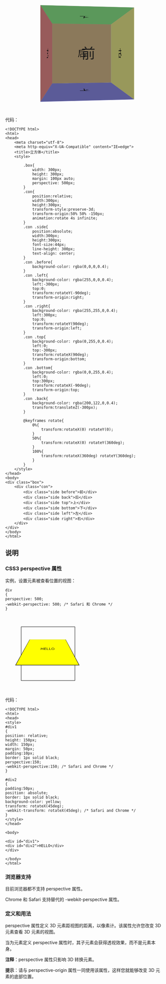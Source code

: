 <style>
    .box{
        width: 300px;
        height: 300px;
        margin: 50px auto;
        perspective: 500px;
    }
    .con{
        position: relative;
        width: 300px;
        height: 300px;
        transform-style: preserve-3d;
        transform-origin: 50% 50% -150px;
        animation: rotate 4s infinite;
    }
    .con .side{
        position: absolute;
        width: 300px;
        height: 300px;
        font-size: 44px;
        line-height: 300px;
        text-align: center;
    }
    .con .before{
        background-color: rgba(0,0,0,0.4);
    }
    .con .left{
        background-color: rgba(255,0,0,0.4);
        left: -300px;
        top: 0;
        transform: rotateY(-90deg);
        transform-origin:right;
    }
    .con .right{
        background-color: rgba(255,255,0,0.4);
        left: 300px;
        top: 0;
        transform: rotateY(90deg);
        transform-origin: left;
    }
    .con .top{
        background-color: rgba(0,255,0,0.4);
        left: 0;
        top: -300px;
        transform: rotateX(90deg);
        transform-origin: bottom;
    }
    .con .bottom{
        background-color: rgba(0,0,255,0.4);
        left: 0;
        top: 300px;
        transform: rotateX(-90deg);
        transform-origin: top;
    }
    .con .back{
        background-color: rgba(200,122,0,0.4);
        transform: translateZ(-300px);
    }

    @keyframes rotate{
        0%{
            transform:rotateX(0) rotateY(0);
        }
        50%{
            transform:rotateX(0) rotateY(360deg);
        }
        100%{
            transform:rotateX(360deg) rotateY(360deg);
        }
    }
</style>

<div class="box">
    <div class="con">
        <div class="side before">前</div>
        <div class="side back">后</div>
        <div class="side top">上</div>
        <div class="side bottom">下</div>
        <div class="side left">左</div>
        <div class="side right">右</div>
    </div>
</div>

代码：

    <!DOCTYPE html>
    <html>
    <head>
        <meta charset="utf-8">
        <meta http-equiv="X-UA-Compatible" content="IE=edge">
        <title>立方体</title>
        <style>
            
            .box{
                width: 300px;
                height: 300px;
                margin: 100px auto;
                perspective: 500px;
            }
            .con{
                position:relative;
                width:300px;
                height:300px;
                transform-style:preserve-3d;
                transform-origin:50% 50% -150px;
                animation:rotate 4s infinite;
            }
            .con .side{
                position:absolute;
                width:300px;
                height:300px;
                font-size:44px;
                line-height: 300px;
                text-align: center;
            }
            .con .before{
                background-color: rgba(0,0,0,0.4);
            }
            .con .left{
                background-color: rgba(255,0,0,0.4);
                left:-300px;
                top:0;
                transform:rotateY(-90deg);
                transform-origin:right;
            }
            .con .right{
                background-color: rgba(255,255,0,0.4);
                left:300px;
                top:0;
                transform:rotateY(90deg);
                transform-origin:left;
            }
            .con .top{
                background-color: rgba(0,255,0,0.4);
                left:0;
                top:-300px;
                transform:rotateX(90deg);
                transform-origin:bottom;
            }
            .con .bottom{
                background-color: rgba(0,0,255,0.4);
                left:0;
                top:300px;
                transform:rotateX(-90deg);
                transform-origin:top;
            }
            .con .back{
                background-color: rgba(200,122,0,0.4);
                transform:translateZ(-300px);
            }

            @keyframes rotate{
                0%{
                    transform:rotateX(0) rotateY(0);
                }
                50%{
                    transform:rotateX(0) rotateY(360deg);
                }
                100%{
                    transform:rotateX(360deg) rotateY(360deg);
                }
            }
        </style>
    </head>
    <body>
    <div class="box">
        <div class="con">
            <div class="side before">前</div>
            <div class="side back">后</div>
            <div class="side top">上</div>
            <div class="side bottom">下</div>
            <div class="side left">左</div>
            <div class="side right">右</div>
        </div>
    </div>
    </body>
    </html>

## 说明

### CSS3 perspective 属性

实例，设置元素被查看位置的视图：

    div
    {
    perspective: 500;
    -webkit-perspective: 500; /* Safari 和 Chrome */
    }

<style>
#div1
{
position: relative;
height: 150px;
width: 150px;
margin: 50px;
padding:10px;
border: 1px solid black;
perspective:150;
-webkit-perspective:150; /* Safari and Chrome */
}

#div2
{
padding:50px;
position: absolute;
border: 1px solid black;
background-color: yellow;
transform: rotateX(45deg);
-webkit-transform: rotateX(45deg); /* Safari and Chrome */
}
</style>

<div id="div1">
  <div id="div2">HELLO</div>
</div>

代码：

    <!DOCTYPE html>
    <html>
    <head>
    <style>
    #div1
    {
    position: relative;
    height: 150px;
    width: 150px;
    margin: 50px;
    padding:10px;
    border: 1px solid black;
    perspective:150;
    -webkit-perspective:150; /* Safari and Chrome */
    }

    #div2
    {
    padding:50px;
    position: absolute;
    border: 1px solid black;
    background-color: yellow;
    transform: rotateX(45deg);
    -webkit-transform: rotateX(45deg); /* Safari and Chrome */
    }
    </style>
    </head>

    <body>

    <div id="div1">
    <div id="div2">HELLO</div>
    </div>
    
    </body>
    </html>

### 浏览器支持

目前浏览器都不支持 perspective 属性。

Chrome 和 Safari 支持替代的 -webkit-perspective 属性。

### 定义和用法

perspective 属性定义 3D 元素距视图的距离，以像素计。该属性允许您改变 3D 元素查看 3D 元素的视图。

当为元素定义 perspective 属性时，其子元素会获得透视效果，而不是元素本身。

**注释**：perspective 属性只影响 3D 转换元素。

**提示**：请与 perspective-origin 属性一同使用该属性，这样您就能够改变 3D 元素的底部位置。